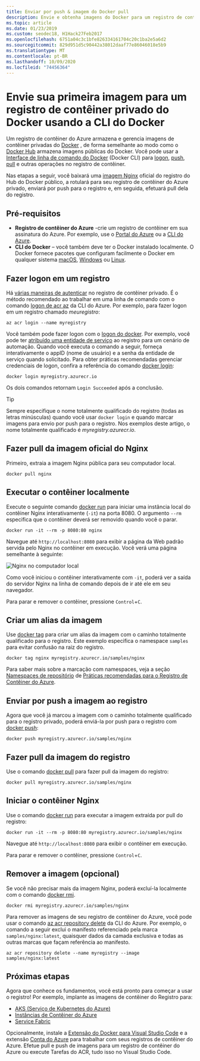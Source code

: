```yaml
---
title: Enviar por push & imagem do Docker pull
description: Envie e obtenha imagens do Docker para um registro de contêiner privado no Azure usando a CLI do Docker
ms.topic: article
ms.date: 01/23/2019
ms.custom: seodec18, H1Hack27Feb2017
ms.openlocfilehash: 6751a04c3c1bfe826334161704c20c1ba2e5a6d2
ms.sourcegitcommit: 829d951d5c90442a38012daaf77e86046018e5b9
ms.translationtype: MT
ms.contentlocale: pt-BR
ms.lasthandoff: 10/09/2020
ms.locfileid: "74456364"
---
```

# <a name="push-your-first-image-to-a-private-docker-container-registry-using-the-docker-cli"></a>Envie sua primeira imagem para um registro de contêiner privado do Docker usando a CLI do Docker

Um registro de contêiner do Azure armazena e gerencia imagens de contêiner privadas do [Docker](https://hub.docker.com) , de forma semelhante ao modo como o [Docker Hub](https://hub.docker.com/) armazena imagens públicas do Docker. Você pode usar a [Interface de linha de comando do Docker](https://docs.docker.com/engine/reference/commandline/cli/) (Docker CLI) para [logon](https://docs.docker.com/engine/reference/commandline/login/), [push](https://docs.docker.com/engine/reference/commandline/push/), [pull](https://docs.docker.com/engine/reference/commandline/pull/) e outras operações no registro de contêiner.

Nas etapas a seguir, você baixará uma [imagem Nginx](https://store.docker.com/images/nginx) oficial do registro do Hub do Docker público, a rotulará para seu registro de contêiner do Azure privado, enviará por push para o registro e, em seguida, efetuará pull dela do registro.

## <a name="prerequisites"></a>Pré-requisitos

* **Registro de contêiner do Azure** -crie um registro de contêiner em sua assinatura do Azure. Por exemplo, use o [Portal do Azure](container-registry-get-started-portal.md) ou a [CLI do Azure](container-registry-get-started-azure-cli.md).
* **CLI do Docker** – você também deve ter o Docker instalado localmente. O Docker fornece pacotes que configuram facilmente o Docker em qualquer sistema [macOS][docker-mac], [Windows][docker-windows] ou [Linux][docker-linux].

## <a name="log-in-to-a-registry"></a>Fazer logon em um registro

Há [várias maneiras de autenticar](container-registry-authentication.md) no registro de contêiner privado. É o método recomendado ao trabalhar em uma linha de comando com o comando [logon de acr az](/cli/azure/acr?view=azure-cli-latest#az-acr-login) da CLI do Azure. Por exemplo, para fazer logon em um registro chamado *meuregistro*:

```azurecli
az acr login --name myregistry
```

Você também pode fazer logon com o [logon do docker](https://docs.docker.com/engine/reference/commandline/login/). Por exemplo, você pode ter [atribuído uma entidade de serviço](container-registry-authentication.md#service-principal) ao registro para um cenário de automação. Quando você executa o comando a seguir, forneça interativamente o appID (nome de usuário) e a senha da entidade de serviço quando solicitado. Para obter práticas recomendadas gerenciar credenciais de logon, confira a referência do comando [docker login](https://docs.docker.com/engine/reference/commandline/login/):

```
docker login myregistry.azurecr.io
```

Os dois comandos retornam `Login Succeeded` após a conclusão.

> [!TIP]
> Sempre especifique o nome totalmente qualificado do registro (todas as letras minúsculas) quando você usar `docker login` e quando marcar imagens para envio por push para o registro. Nos exemplos deste artigo, o nome totalmente qualificado é *myregistry.azurecr.io*.

## <a name="pull-the-official-nginx-image"></a>Fazer pull da imagem oficial do Nginx

Primeiro, extraia a imagem Nginx pública para seu computador local.

```
docker pull nginx
```

## <a name="run-the-container-locally"></a>Executar o contêiner localmente

Execute o seguinte comando [docker run](https://docs.docker.com/engine/reference/run/) para iniciar uma instância local do contêiner Nginx interativamente (`-it`) na porta 8080. O argumento `--rm` especifica que o contêiner deverá ser removido quando você o parar.

```
docker run -it --rm -p 8080:80 nginx
```

Navegue até `http://localhost:8080` para exibir a página da Web padrão servida pelo Nginx no contêiner em execução. Você verá uma página semelhante à seguinte:

![Nginx no computador local](./media/container-registry-get-started-docker-cli/nginx.png)

Como você iniciou o contêiner interativamente com `-it`, poderá ver a saída do servidor Nginx na linha de comando depois de ir até ele em seu navegador.

Para parar e remover o contêiner, pressione `Control`+`C`.

## <a name="create-an-alias-of-the-image"></a>Criar um alias da imagem

Use [docker tag](https://docs.docker.com/engine/reference/commandline/tag/) para criar um alias da imagem com o caminho totalmente qualificado para o registro. Este exemplo especifica o namespace `samples` para evitar confusão na raiz do registro.

```
docker tag nginx myregistry.azurecr.io/samples/nginx
```

Para saber mais sobre a marcação com namespaces, veja a seção [Namespaces de repositório](container-registry-best-practices.md#repository-namespaces) de [Práticas recomendadas para o Registro de Contêiner do Azure](container-registry-best-practices.md).

## <a name="push-the-image-to-your-registry"></a>Enviar por push a imagem ao registro

Agora que você já marcou a imagem com o caminho totalmente qualificado para o registro privado, poderá enviá-la por push para o registro com [docker push](https://docs.docker.com/engine/reference/commandline/push/):

```
docker push myregistry.azurecr.io/samples/nginx
```

## <a name="pull-the-image-from-your-registry"></a>Fazer pull da imagem do registro

Use o comando [docker pull](https://docs.docker.com/engine/reference/commandline/pull/) para fazer pull da imagem do registro:

```
docker pull myregistry.azurecr.io/samples/nginx
```

## <a name="start-the-nginx-container"></a>Iniciar o contêiner Nginx

Use o comando [docker run](https://docs.docker.com/engine/reference/run/) para executar a imagem extraída por pull do registro:

```
docker run -it --rm -p 8080:80 myregistry.azurecr.io/samples/nginx
```

Navegue até `http://localhost:8080` para exibir o contêiner em execução.

Para parar e remover o contêiner, pressione `Control`+`C`.

## <a name="remove-the-image-optional"></a>Remover a imagem (opcional)

Se você não precisar mais da imagem Nginx, poderá excluí-la localmente com o comando [docker rmi](https://docs.docker.com/engine/reference/commandline/rmi/).

```
docker rmi myregistry.azurecr.io/samples/nginx
```

Para remover as imagens de seu registro de contêiner do Azure, você pode usar o comando [az acr repository delete](/cli/azure/acr/repository#az-acr-repository-delete) da CLI do Azure. Por exemplo, o comando a seguir exclui o manifesto referenciado pela marca `samples/nginx:latest`, quaisquer dados da camada exclusiva e todas as outras marcas que façam referência ao manifesto.

```azurecli
az acr repository delete --name myregistry --image samples/nginx:latest
```

## <a name="next-steps"></a>Próximas etapas

Agora que conhece os fundamentos, você está pronto para começar a usar o registro! Por exemplo, implante as imagens de contêiner do Registro para:

* [AKS (Serviço de Kubernetes do Azure)](../aks/tutorial-kubernetes-prepare-app.md)
* [Instâncias de Contêiner do Azure](../container-instances/container-instances-tutorial-prepare-app.md)
* [Service Fabric](../service-fabric/service-fabric-tutorial-create-container-images.md)

Opcionalmente, instale a [Extensão do Docker para Visual Studio Code](https://code.visualstudio.com/docs/azure/docker) e a extensão [Conta do Azure](https://marketplace.visualstudio.com/items?itemName=ms-vscode.azure-account) para trabalhar com seus registros de contêiner do Azure. Efetue pull e push de imagens para um registro de contêiner do Azure ou execute Tarefas do ACR, tudo isso no Visual Studio Code.


<!-- LINKS - external -->
[docker-linux]: https://docs.docker.com/engine/installation/#supported-platforms
[docker-mac]: https://docs.docker.com/docker-for-mac/
[docker-windows]: https://docs.docker.com/docker-for-windows/
